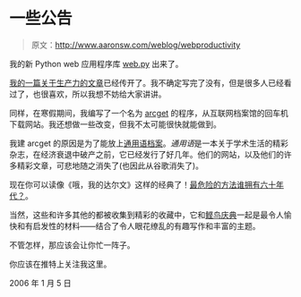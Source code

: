 # 一些公告

> 原文：<http://www.aaronsw.com/weblog/webproductivity>

我的新 Python web 应用程序库 [web.py](http://webpy.org/) 出来了。

[我的一篇关于生产力的文章](http://www.aaronsw.com/weblog/productivity)已经传开了。我不确定写完了没有，但是很多人已经看过了，也很喜欢，所以我想不妨给大家讲讲。

同样，在寒假期间，我编写了一个名为 [arcget](http://www.aaronsw.com/2002/arcget/) 的程序，从互联网档案馆的回车机下载网站。我还想做一些改变，但我不太可能很快就能做到。

我建 arcget 的原因是为了能放上[通用语档案](http://linguafranca.mirror.theinfo.org/)。<cite>通用语</cite>是一本关于学术生活的精彩杂志，在经济衰退中破产之前，它已经发行了好几年。他们的网站，以及他们的许多精彩文章，可悲地随之消失了(也因此从谷歌消失了)。

现在你可以读像《哦，我的达尔文》这样的经典了！[最危险的方法](http://linguafranca.mirror.theinfo.org/9402/method.html)[谁拥有六十年代？](http://linguafranca.mirror.theinfo.org/9605/sixties.html)。

当然，这些和许多其他的都被收集到精彩的收藏中，它和[鲣鸟庆典](http://www.amazon.com/o/ASIN/0393324303/coolbooks02)一起是最令人愉快和有启发性的材料——结合了令人眼花缭乱的有趣写作和丰富的主题。

不管怎样，那应该会让你忙一阵子。

你应该在推特上关注我这里。

2006 年 1 月 5 日